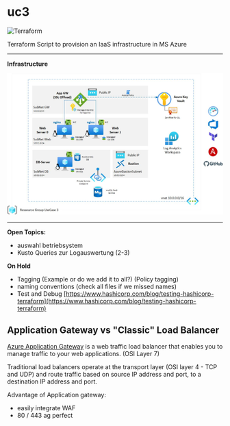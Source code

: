 # uc3
![Terraform](https://img.shields.io/badge/terraform-%235835CC.svg?style=for-the-badge&logo=terraform&logoColor=white)
 
Terraform Script to provision an IaaS infrastructure in MS Azure

---

**Infrastructure**

![Archhitecture Overview](Documentation/images/UC3-Architecture.jpg?raw=true "Architecture Overview")

---
**Open Topics:**
- auswahl betriebsystem 
- Kusto Queries zur Logauswertung (2-3)

**On Hold**
- Tagging (Example or do we add it to all?) (Policy tagging)
- naming conventions (check all files if we missed names)
- Test and Debug [https://www.hashicorp.com/blog/testing-hashicorp-terraform](https://www.hashicorp.com/blog/testing-hashicorp-terraform)


## Application Gateway vs "Classic" Load Balancer

[Azure Application Gateway](https://docs.microsoft.com/en-us/azure/application-gateway/overview) is a web traffic load balancer that enables you to manage traffic to your web applications. (OSI Layer 7)

Traditional load balancers operate at the transport layer (OSI layer 4 - TCP and UDP) and route traffic based on source IP address and port, to a destination IP address and port.

Advantage of Application gateway: 
- easily integrate WAF
- 80 / 443 ag perfect